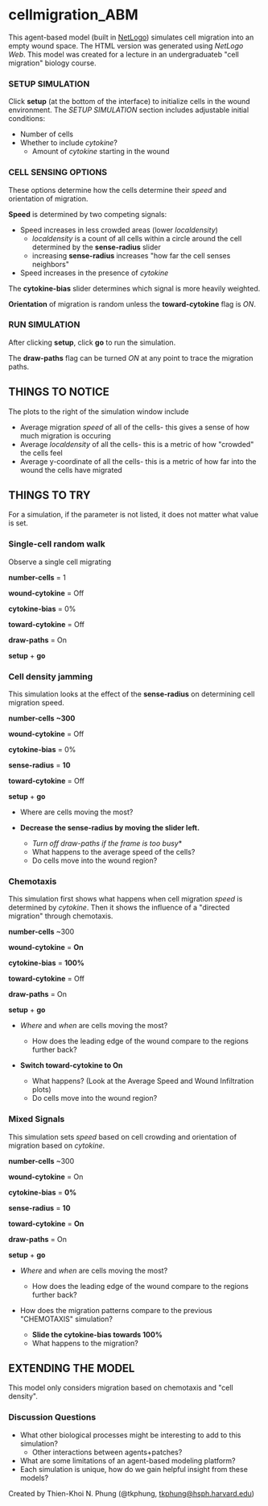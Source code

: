 # cellmigration_ABM
This agent-based model (built in [NetLogo](https://ccl.northwestern.edu/netlogo/)) simulates cell migration into an empty wound space. The HTML version was generated using *NetLogo Web*. This model was created for a lecture in an undergraduateb "cell migration" biology course.

### SETUP SIMULATION
Click **setup** (at the bottom of the interface) to initialize cells in the wound environment. The *SETUP SIMULATION* section includes adjustable initial conditions:

- Number of cells
- Whether to include *cytokine*?
	- Amount of *cytokine* starting in the wound

### CELL SENSING OPTIONS
These options determine how the cells determine their *speed* and orientation of migration.

**Speed** is determined by two competing signals:

- Speed increases in less crowded areas (lower *localdensity*)
	- *localdensity* is a count of all cells within a circle around the cell determined by the **sense-radius** slider
	- increasing **sense-radius** increases "how far the cell senses neighbors"
- Speed increases in the presence of *cytokine*

The **cytokine-bias** slider determines which signal is more heavily weighted.


**Orientation** of migration is random unless the **toward-cytokine** flag is *ON*.

### RUN SIMULATION
After clicking **setup**, click **go** to run the simulation. 

The **draw-paths** flag can be turned *ON* at any point to trace the migration paths.


## THINGS TO NOTICE

The plots to the right of the simulation window include

- Average migration *speed* of all of the cells- this gives a sense of how much migration is occuring
- Average *localdensity* of all the cells- this is a metric of how "crowded" the cells feel
- Average y-coordinate of all the cells- this is a metric of how far into the wound the cells have migrated

## THINGS TO TRY
For a simulation, if the parameter is not listed, it does not matter what value is set.


### Single-cell random walk
Observe a single cell migrating

**number-cells** = 1

**wound-cytokine** = Off

**cytokine-bias** = 0%

**toward-cytokine** = Off

**draw-paths** = On


**setup** + **go**


### Cell density jamming
This simulation looks at the effect of the **sense-radius** on determining cell migration speed.

**number-cells** **~300**

**wound-cytokine** = Off

**cytokine-bias** = 0%

**sense-radius** = **10**

**toward-cytokine** = Off


**setup** + **go**

- Where are cells moving the most?

- **Decrease the sense-radius by moving the slider left.**
	- *Turn off draw-paths if the frame is too busy**
	- What happens to the average speed of the cells?
	- Do cells move into the wound region?


### Chemotaxis
This simulation first shows what happens when cell migration *speed* is determined by *cytokine*. Then it shows the influence of a "directed migration" through chemotaxis.

**number-cells** ~300

**wound-cytokine** = **On**

**cytokine-bias** = **100%**

**toward-cytokine** = Off


**draw-paths** = On

**setup** + **go**

- *Where* and *when* are cells moving the most?
	- How does the leading edge of the wound compare to the regions further back?

- **Switch toward-cytokine to On**
	- What happens? (Look at the Average Speed and Wound Infiltration plots)
	- Do cells move into the wound region?


### Mixed Signals
This simulation sets *speed* based on cell crowding and orientation of migration based on *cytokine*.

**number-cells** ~300

**wound-cytokine** = On

**cytokine-bias** = **0%**

**sense-radius** = **10**

**toward-cytokine** = **On**


**draw-paths** = On

**setup** + **go**

- *Where* and *when* are cells moving the most?
	- How does the leading edge of the wound compare to the regions further back?

- How does the migration patterns compare to the previous "CHEMOTAXIS" simulation?
	- **Slide the cytokine-bias towards 100%**
	- What happens to the migration?



## EXTENDING THE MODEL

This model only considers migration based on chemotaxis and "cell density".

### Discussion Questions
- What other biological processes might be interesting to add to this simulation?
	- Other interactions between agents+patches?
- What are some limitations of an agent-based modeling platform?
- Each simulation is unique, how do we gain helpful insight from these models?

Created by Thien-Khoi N. Phung (@tkphung, tkphung@hsph.harvard.edu)
